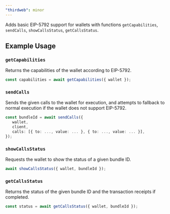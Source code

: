 ```yaml
---
"thirdweb": minor
---
```


Adds basic EIP-5792 support for wallets with functions `getCapabilities`, `sendCalls`, `showCallsStatus`, `getCallsStatus`.

## Example Usage

### `getCapabilities`

Returns the capabilities of the wallet according to EIP-5792.

```ts
const capabilities = await getCapabilities({ wallet });
```

### `sendCalls`

Sends the given calls to the wallet for execution, and attempts to fallback to normal execution if the wallet does not support EIP-5792.

```ts
const bundleId = await sendCalls({
   wallet,
   client,
   calls: [{ to: ..., value: ... }, { to: ..., value: ... }],
});
```

### `showCallsStatus`

Requests the wallet to show the status of a given bundle ID.

```ts
await showCallsStatus({ wallet, bundleId });
```

### `getCallsStatus`

Returns the status of the given bundle ID and the transaction receipts if completed.

```ts
const status = await getCallsStatus({ wallet, bundleId });
```
